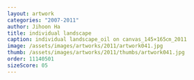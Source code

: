 ```yaml
---
layout: artwork
categories: "2007-2011"
author: Jihoon Ha
title: individual landscape
caption: individual landscape_oil on canvas_145×165㎝_2011
image: /assets/images/artworks/2011/artwork041.jpg
thumb: /assets/images/artworks/2011/thumbs/artwork041.jpg
order: 11140501
sizeScore: 05
---
```

